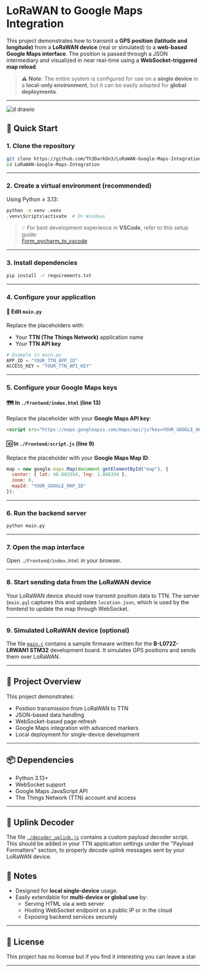 # LoRaWAN to Google Maps Integration

This project demonstrates how to transmit a **GPS position (latitude and longitude)** from a **LoRaWAN device** (real or simulated) to a **web-based Google Maps interface**. 
The position is passed through a JSON intermediary and visualized in near real-time using a **WebSocket-triggered map reload**.

> ⚠️ **Note**: The entire system is configured for use on a **single device** in a **local-only environment**, but it can be easily adapted for **global deployments**.

---
![d drawio](https://github.com/user-attachments/assets/5157db06-e2d7-452a-bc29-ab8cc967ef3f)


## 🚀 Quick Start

### 1. Clone the repository

```bash
git clone https://github.com/Th3DarkOn3/LoRaWAN-Google-Maps-Integration.git
cd LoRaWAN-Google-Maps-Integration
```

---

### 2. Create a virtual environment (recommended)

Using Python ≥ 3.13:

```bash
python -m venv .venv
.venv\Scripts\activate  # On Windows
```

> 💡 For best development experience in **VSCode**, refer to this setup guide:  
> [Form_pycharm_to_vscode](https://github.com/Th3DarkOn3/Form_pycharm_to_vscode)

---

### 3. Install dependencies

```bash
pip install -r requirements.txt
```

---

### 4. Configure your application

#### 🔑 Edit `main.py`

Replace the placeholders with:
- Your **TTN (The Things Network)** application name
- Your **TTN API key**

```python
# Example in main.py
APP_ID = "YOUR_TTN_APP_ID"
ACCESS_KEY = "YOUR_TTN_API_KEY"
```

---

### 5. Configure your Google Maps keys

#### 🗺️ In `./Frontend/index.html` (line 13)

Replace the placeholder with your **Google Maps API key**:

```html
<script src="https://maps.googleapis.com/maps/api/js?key=YOUR_GOOGLE_API_KEY&libraries=marker&callback=initMap" async defer></script>
```

#### 🆔 In `./Frontend/script.js` (line 9)

Replace the placeholder with your **Google Maps Map ID**:

```javascript
map = new google.maps.Map(document.getElementById("map"), {
  center: { lat: 46.603354, lng: 1.888334 },
  zoom: 6,
  mapId: "YOUR_GOOGLE_MAP_ID"
});
```

---

### 6. Run the backend server

```bash
python main.py
```

---

### 7. Open the map interface

Open `./Frontend/index.html` in your browser.

---

### 8. Start sending data from the LoRaWAN device

Your LoRaWAN device should now transmit position data to TTN. The server (`main.py`) captures this and updates `location.json`, which is used by the frontend to update the map through WebSocket.

---

### 9. Simulated LoRaWAN device (optional)

The file [`main.c`](./main.c) contains a sample firmware written for the **B-L072Z-LRWAN1 STM32** development board. It simulates GPS positions and sends them over LoRaWAN.

---

## 🧠 Project Overview

This project demonstrates:
- Position transmission from LoRaWAN to TTN
- JSON-based data handling
- WebSocket-based page refresh
- Google Maps integration with advanced markers
- Local deployment for single-device development

---

## 📦 Dependencies

- Python 3.13+
- WebSocket support
- Google Maps JavaScript API
- The Things Network (TTN) account and access

---

## 📄 Uplink Decoder

The file [`./decoder_uplink.js`](./decoder_uplink.js) contains a custom payload decoder script.  
This should be added in your TTN application settings under the "Payload Formatters" section, to properly decode uplink messages sent by your LoRaWAN device.

## 📌 Notes

- Designed for **local single-device** usage.
- Easily extendable for **multi-device or global use** by:
  - Serving HTML via a web server
  - Hosting WebSocket endpoint on a public IP or in the cloud
  - Exposing backend services securely

---

## 📜 License

This project has no license but if you find it interesting you can leave a star

---
